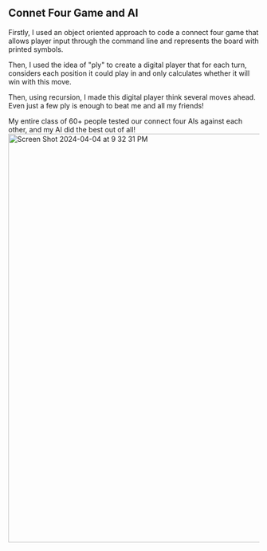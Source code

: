 ## Connet Four Game and AI

Firstly, I used an object oriented approach to code a connect four game that allows player input through the command line and represents the board with printed symbols.

Then, I used the idea of "ply" to create a digital player that for each turn, considers each position it could play in and only calculates whether it will win with this move.

Then, using recursion, I made this digital player think several moves ahead. Even just a few ply is enough to beat me and all my friends!

My entire class of 60+ people tested our connect four AIs against each other, and my AI did the best out of all!
<img width="820" alt="Screen Shot 2024-04-04 at 9 32 31 PM" src="https://github.com/jp-walker/connectFourSimulator/assets/123009114/f61ae573-3566-4222-8053-3e0469ba56fa">
